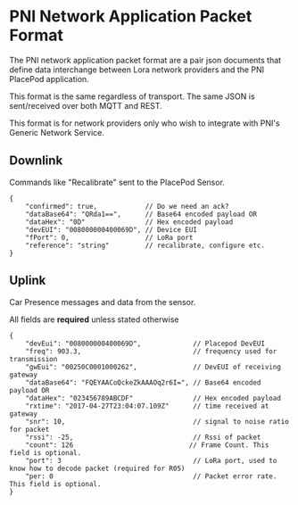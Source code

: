
# PNI Network Application Packet Format #
The PNI network application packet format are a pair json documents that define data interchange between Lora network providers and the PNI PlacePod application.

This format is the same regardless of transport. The same JSON is sent/received over both MQTT and REST.

This format is for network providers only who wish to integrate with PNI's Generic Network Service.
 
## Downlink ##
Commands like "Recalibrate" sent to the PlacePod Sensor.

```
{
    "confirmed": true,            // Do we need an ack?
    "dataBase64": "QRda1==",      // Base64 encoded payload OR
    "dataHex": "0D"               // Hex encoded payload
    "devEUI": "008000000400069D", // Device EUI
    "fPort": 0,                   // LoRa port
    "reference": "string"         // recalibrate, configure etc. 
}
```

## Uplink ##
Car Presence messages and data from the sensor.

All fields are **required** unless stated otherwise

```
{
    "devEui": "008000000400069D",             // Placepod DevEUI						
    "freq": 903.3,                            // frequency used for transmission
    "gwEui": "00250C0001000262",              // DevEUI of receiving gateway
    "dataBase64": "FQEYAACoQckeZkAAAOq2r6I=", // Base64 encoded payload OR
    "dataHex": "023456789ABCDF"               // Hex encoded payload
    "rxtime": "2017-04-27T23:04:07.109Z"      // time received at gateway
    "snr": 10,                                // signal to noise ratio for packet
    "rssi": -25,                              // Rssi of packet 
    "count": 126                             // Frame Count. This field is optional.
    "port": 3                                 // LoRa port, used to know how to decode packet (required for R05)
    "per: 0                                   // Packet error rate. This field is optional.
}
```
